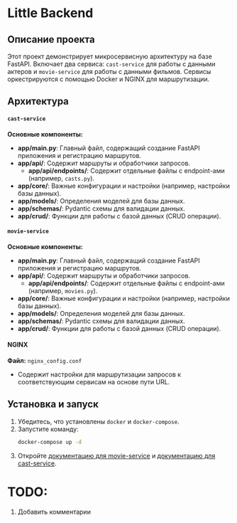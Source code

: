 # Little Backend

## Описание проекта

Этот проект демонстрирует микросервисную архитектуру на базе FastAPI. Включает два сервиса: `cast-service` для работы с данными актеров и `movie-service` для работы с данными фильмов. Сервисы оркестрируются с помощью Docker и NGINX для маршрутизации.

## Архитектура

#### `cast-service`

**Основные компоненты:**

- **app/main.py**: Главный файл, содержащий создание FastAPI приложения и регистрацию маршрутов.
- **app/api/**: Содержит маршруты и обработчики запросов.
    - **app/api/endpoints/**: Содержит отдельные файлы с endpoint-ами (например, `casts.py`).
- **app/core/**: Важные конфигурации и настройки (например, настройки базы данных).
- **app/models/**: Определения моделей для базы данных.
- **app/schemas/**: Pydantic схемы для валидации данных.
- **app/crud/**: Функции для работы с базой данных (CRUD операции).

#### `movie-service`

**Основные компоненты:**

- **app/main.py**: Главный файл, содержащий создание FastAPI приложения и регистрацию маршрутов.
- **app/api/**: Содержит маршруты и обработчики запросов.
    - **app/api/endpoints/**: Содержит отдельные файлы с endpoint-ами (например, `movies.py`).
- **app/core/**: Важные конфигурации и настройки (например, настройки базы данных).
- **app/models/**: Определения моделей для базы данных.
- **app/schemas/**: Pydantic схемы для валидации данных.
- **app/crud/**: Функции для работы с базой данных (CRUD операции).

#### NGINX

**Файл:** `nginx_config.conf`

- Содержит настройки для маршрутизации запросов к соответствующим сервисам на основе пути URL.

## Установка и запуск

1. Убедитесь, что установлены `docker` и `docker-compose`.
2. Запустите команду:
    ```bash
    docker-compose up -d
    ```
3. Откройте [документацию для movie-service](http://localhost:8080/api/v1/movies/docs) и [документацию для cast-service](http://localhost:8080/api/v1/casts/docs).


# TODO:
1. Добавить комментарии
